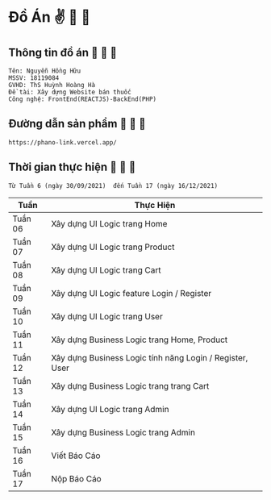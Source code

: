 
# Đồ Án :v: :sneezing_face: :sneezing_face:

## Thông tin đồ án :rofl: :rofl: :rofl:

```
Tên: Nguyễn Hồng Hữu  
MSSV: 18119084
GVHD: ThS Huỳnh Hoàng Hà
Đề tài: Xây dựng Website bán thuốc
Công nghệ: FrontEnd(REACTJS)-BackEnd(PHP)
```

## Đường dẫn sản phẩm :rofl: :rofl: :rofl:
```
https://phano-link.vercel.app/
```

## Thời gian thực hiện :rofl: :rofl: :rofl:
```
Từ Tuần 6 (ngày 30/09/2021)  đến Tuần 17 (ngày 16/12/2021)
```
| Tuần | Thực Hiện |
| ------------- | ------------- |
| Tuần 06  | Xây dựng UI Logic trang Home  |
| Tuần 07  | Xây dựng UI Logic trang Product |
| Tuần 08  | Xây dựng UI Logic trang Cart  |
| Tuần 09  | Xây dựng UI Logic feature Login / Register |
| Tuần 10  | Xây dựng UI Logic trang User |
| Tuần 11  | Xây dựng Business Logic trang Home, Product |
| Tuần 12  | Xây dựng Business Logic tính năng Login / Register, User |
| Tuần 13  | Xây dựng Business Logic trang trang Cart|
| Tuần 14  | Xây dựng UI Logic trang Admin  |
| Tuần 15  | Xây dựng Business Logic trang Admin  |
| Tuần 16  | Viết Báo Cáo |
| Tuần 17  | Nộp Báo Cáo |

